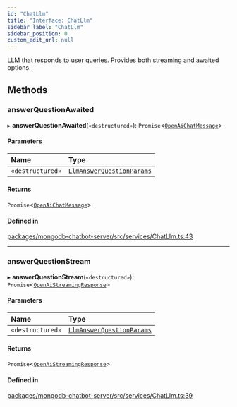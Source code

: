 ```yaml
---
id: "ChatLlm"
title: "Interface: ChatLlm"
sidebar_label: "ChatLlm"
sidebar_position: 0
custom_edit_url: null
---
```


LLM that responds to user queries. Provides both streaming and awaited options.

## Methods

### answerQuestionAwaited

▸ **answerQuestionAwaited**(`«destructured»`): `Promise`\<[`OpenAiChatMessage`](OpenAiChatMessage.md)\>

#### Parameters

| Name | Type |
| :------ | :------ |
| `«destructured»` | [`LlmAnswerQuestionParams`](LlmAnswerQuestionParams.md) |

#### Returns

`Promise`\<[`OpenAiChatMessage`](OpenAiChatMessage.md)\>

#### Defined in

[packages/mongodb-chatbot-server/src/services/ChatLlm.ts:43](https://github.com/mongodben/chatbot/blob/2994a88/packages/mongodb-chatbot-server/src/services/ChatLlm.ts#L43)

___

### answerQuestionStream

▸ **answerQuestionStream**(`«destructured»`): `Promise`\<[`OpenAiStreamingResponse`](../modules.md#openaistreamingresponse)\>

#### Parameters

| Name | Type |
| :------ | :------ |
| `«destructured»` | [`LlmAnswerQuestionParams`](LlmAnswerQuestionParams.md) |

#### Returns

`Promise`\<[`OpenAiStreamingResponse`](../modules.md#openaistreamingresponse)\>

#### Defined in

[packages/mongodb-chatbot-server/src/services/ChatLlm.ts:39](https://github.com/mongodben/chatbot/blob/2994a88/packages/mongodb-chatbot-server/src/services/ChatLlm.ts#L39)
